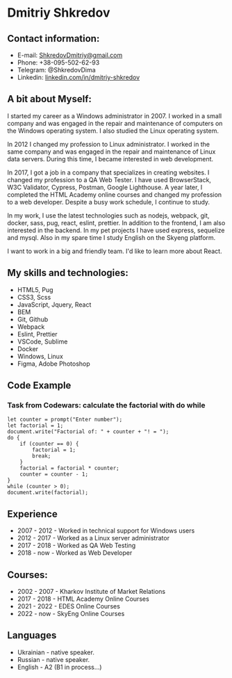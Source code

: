 # Dmitriy Shkredov

## Contact information:

- E-mail: ShkredovDmitriy@gmail.com
- Phone: +38-095-502-62-93
- Telegram: @ShkredovDima
- Linkedin: [linkedin.com/in/dmitriy-shkredov](https://linkedin.com/in/dmitriy-shkredov)

## A bit about Myself:

I started my career as a Windows administrator in 2007. I worked in a small company and was engaged in the repair and maintenance of computers on the Windows operating system.
I also studied the Linux operating system.

In 2012 I changed my profession to Linux administrator. I worked in the same company and was engaged in the repair and maintenance of Linux data servers. During this time, I became interested in web development.

In 2017, I got a job in a company that specializes in creating websites. I changed my profession to a QA Web Tester. I have used BrowserStack, W3C Validator, Cypress, Postman, Google Lighthouse. A year later, I completed the HTML Academy online courses and changed my profession to a web developer. Despite a busy work schedule, I continue to study.

In my work, I use the latest technologies such as nodejs, webpack, git, docker, sass, pug, react, eslint, prettier. In addition to the frontend, I am also interested in the backend. In my pet projects I have used express, sequelize and mysql. Also in my spare time I study English on the Skyeng platform.

I want to work in a big and friendly team. I'd like to learn more about React.

## My skills and technologies:

- HTML5, Pug
- CSS3, Scss
- JavaScript, Jquery, React
- BEM
- Git, Github
- Webpack
- Eslint, Prettier
- VSCode, Sublime
- Docker
- Windows, Linux
- Figma, Adobe Photoshop

## Code Example

### Task from Codewars: сalculate the factorial with do while

```
let counter = prompt("Enter number");
let factorial = 1;
document.write("Factorial of: " + counter + "! = ");
do {
    if (counter == 0) {
        factorial = 1;
        break;
    }
    factorial = factorial * counter;
    counter = counter - 1;
}
while (counter > 0);
document.write(factorial);

```

## Experience

- 2007 - 2012 - Worked in technical support for Windows users
- 2012 - 2017 - Worked as a Linux server administrator
- 2017 - 2018 - Worked as QA Web Testing
- 2018 - now - Worked as Web Developer

## Courses:

- 2002 - 2007 - Kharkov Institute of Market Relations
- 2017 - 2018 - HTML Academy Online Courses
- 2021 - 2022 - EDES Online Courses
- 2022 - now - SkyEng Online Courses

## Languages

- Ukrainian - native speaker.
- Russian - native speaker.
- English - A2 (B1 in process…)
